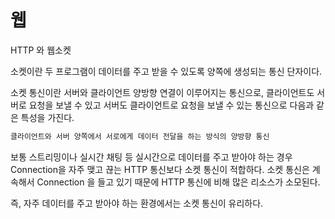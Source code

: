 # 웹

HTTP 와 웹소켓

소켓이란 두 프로그램이 데이터를 주고 받을 수 있도록 양쪽에 생성되는 통신 단자이다.

소켓 통신이란 서버와 클라이언트 양방향 연결이 이루어지는 통신으로, 클라이언트도 서버로 요청을 보낼 수 있고 서버도 클라이언트로 요청을 보낼 수 있는 통신으로 다음과 같은 특성을 가진다.

```jsx
클라이언트와 서버 양쪽에서 서로에게 데이터 전달을 하는 방식의 양방향 통신
```

보통 스트리밍이나 실시간 채팅 등 실시간으로 데이터를 주고 받아야 하는 경우 Connection을 자주 맺고 끊는 HTTP 통신보다 소켓 통신이 적합하다. 소켓 통신은 계속해서 Connection 을 들고 있기 때문에 HTTP 통신에 비해 많은 리소스가 소모된다.

즉, 자주 데이터를 주고 받아야 하는 환경에서는 소켓 통신이 유리하다.